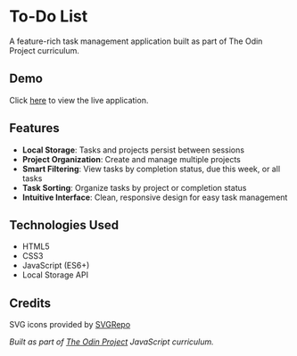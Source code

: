 # To-Do List

A feature-rich task management application built as part of The Odin Project curriculum.

## Demo

Click [here](https://qu1dy.github.io/odin-to-do-list) to view the live application.

## Features

- **Local Storage**: Tasks and projects persist between sessions
- **Project Organization**: Create and manage multiple projects
- **Smart Filtering**: View tasks by completion status, due this week, or all tasks
- **Task Sorting**: Organize tasks by project or completion status
- **Intuitive Interface**: Clean, responsive design for easy task management

## Technologies Used

- HTML5
- CSS3
- JavaScript (ES6+)
- Local Storage API

## Credits

SVG icons provided by [SVGRepo](https://www.svgrepo.com/)

*Built as part of [The Odin Project](https://www.theodinproject.com/) JavaScript curriculum.*